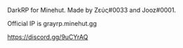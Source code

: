 DarkRP for Minehut. Made by Zεύς#0033 and Jooz#0001.

Official IP is grayrp.minehut.gg

https://discord.gg/9uCYrAQ
